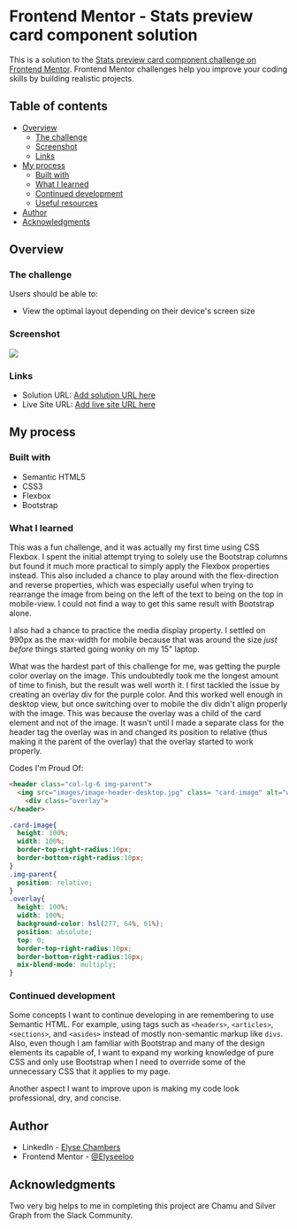 # Frontend Mentor - Stats preview card component solution

This is a solution to the [Stats preview card component challenge on Frontend Mentor](https://www.frontendmentor.io/challenges/stats-preview-card-component-8JqbgoU62). Frontend Mentor challenges help you improve your coding skills by building realistic projects.

## Table of contents

- [Overview](#overview)
  - [The challenge](#the-challenge)
  - [Screenshot](#screenshot)
  - [Links](#links)
- [My process](#my-process)
  - [Built with](#built-with)
  - [What I learned](#what-i-learned)
  - [Continued development](#continued-development)
  - [Useful resources](#useful-resources)
- [Author](#author)
- [Acknowledgments](#acknowledgments)


## Overview

### The challenge

Users should be able to:

- View the optimal layout depending on their device's screen size

### Screenshot

![](images/screenshot.png)


### Links

- Solution URL: [Add solution URL here](https://your-solution-url.com)
- Live Site URL: [Add live site URL here](https://your-live-site-url.com)

## My process

### Built with

- Semantic HTML5
- CSS3
- Flexbox
- Bootstrap

### What I learned

This was a fun challenge, and it was actually my first time using CSS Flexbox. I spent the initial attempt trying to solely use the Bootstrap columns but found it much more practical to simply apply the Flexbox properties instead. This also included a chance to play around with the flex-direction and reverse properties, which was especially useful when trying to rearrange the image from being on the left of the text to being on the top in mobile-view. I could not find a way to get this same result with Bootstrap alone.

I also had a chance to practice the media display property. I settled on 990px as the max-width for mobile because that was around the size _just before_ things started going wonky on my 15" laptop.

What was the hardest part of this challenge for me, was getting the purple color overlay on the image. This undoubtedly took me the longest amount of time to finish, but the result was well worth it. I first tackled the issue by creating an overlay div for the purple color. And this worked well enough in desktop view, but once switching over to mobile the div didn't align properly with the image. This was because the overlay was a child of the card element and not of the image. It wasn't until I made a separate class for the header tag the overlay was in and changed its position to relative (thus making it the parent of the overlay) that the overlay started to work properly.

Codes I'm Proud Of:

```html
<header class="col-lg-6 img-parent">
  <img src="images/image-header-desktop.jpg" class= "card-image" alt="work-friends-laughing">
    <div class="overlay">
</header>
```

```css
.card-image{
  height: 100%;
  width: 100%;
  border-top-right-radius:10px;
  border-bottom-right-radius:10px;
}
.img-parent{
  position: relative;
}
.overlay{
  height: 100%;
  width: 100%;
  background-color: hsl(277, 64%, 61%);
  position: absolute;
  top: 0;
  border-top-right-radius:10px;
  border-bottom-right-radius:10px;
  mix-blend-mode: multiply;
}
```

### Continued development

Some concepts I want to continue developing in are remembering to use Semantic HTML. For example, using tags such as ``<headers>``, ``<articles>``, ``<sections>``, and ``<asides>`` instead of mostly non-semantic markup like ``divs``. Also, even though I am familiar with Bootstrap and many of the design elements its capable of, I want to expand my working knowledge of pure CSS and only use Bootstrap when I need to override some of the unnecessary CSS that it applies to my page.

Another aspect I want to improve upon is making my code look professional, dry, and concise.

## Author

- LinkedIn - [Elyse Chambers](https://www.linkedin.com/in/elyse-chambers-698310164/)
- Frontend Mentor - [@Elyseeloo](https://www.frontendmentor.io/profile/Elyseeloo)

## Acknowledgments

Two very big helps to me in completing this project are Chamu and Silver Graph from the Slack Community.
